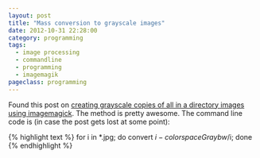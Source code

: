 ```yaml
---
layout: post
title: "Mass conversion to grayscale images"
date: 2012-10-31 22:28:00
category: programming
tags:
  - image processing
  - commandline
  - programming
  - imagemagik
pageclass: programming
---
```


Found this post on [creating grayscale copies of all in a directory images using imagemagick](http://da.vidr.cc/2008/09/29/converting-images-to-grayscale-in-linux-with-imagemagick/). The method is pretty awesome. The command line code is (in case the post gets lost at some point):


{% highlight text %}
 for i in *.jpg; do convert $i -colorspace Gray bw/$i; done
{% endhighlight %}